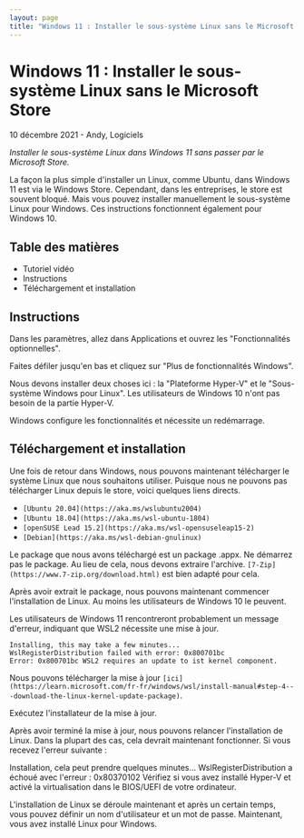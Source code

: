```yaml
---
layout: page
title: "Windows 11 : Installer le sous-système Linux sans le Microsoft Store"
---
```


# Windows 11 : Installer le sous-système Linux sans le Microsoft Store
10 décembre 2021 - Andy, Logiciels

*Installer le sous-système Linux dans Windows 11 sans passer par le Microsoft Store.*

La façon la plus simple d'installer un Linux, comme Ubuntu, dans Windows 11 est via le Windows Store. Cependant, dans les entreprises, le store est souvent bloqué. Mais vous pouvez installer manuellement le sous-système Linux pour Windows. Ces instructions fonctionnent également pour Windows 10.

## Table des matières
- Tutoriel vidéo
- Instructions
- Téléchargement et installation

## Instructions
Dans les paramètres, allez dans Applications et ouvrez les "Fonctionnalités optionnelles".

Faites défiler jusqu'en bas et cliquez sur "Plus de fonctionnalités Windows".

Nous devons installer deux choses ici : la "Plateforme Hyper-V" et le "Sous-système Windows pour Linux". Les utilisateurs de Windows 10 n'ont pas besoin de la partie Hyper-V.

Windows configure les fonctionnalités et nécessite un redémarrage.

## Téléchargement et installation
Une fois de retour dans Windows, nous pouvons maintenant télécharger le système Linux que nous souhaitons utiliser. Puisque nous ne pouvons pas télécharger Linux depuis le store, voici quelques liens directs.

- `[Ubuntu 20.04](https://aka.ms/wslubuntu2004)`
- `[Ubuntu 18.04](https://aka.ms/wsl-ubuntu-1804)`
- `[openSUSE Lead 15.2](https://aka.ms/wsl-opensuseleap15-2)`
- `[Debian](https://aka.ms/wsl-debian-gnulinux)`

Le package que nous avons téléchargé est un package .appx. Ne démarrez pas le package. Au lieu de cela, nous devons extraire l'archive. `[7-Zip](https://www.7-zip.org/download.html)` est bien adapté pour cela.

Après avoir extrait le package, nous pouvons maintenant commencer l'installation de Linux. Au moins les utilisateurs de Windows 10 le peuvent.

Les utilisateurs de Windows 11 rencontreront probablement un message d'erreur, indiquant que WSL2 nécessite une mise à jour.

```
Installing, this may take a few minutes...
WslRegisterDistribution failed with error: 0x800701bc
Error: 0x800701bc WSL2 requires an update to ist kernel component.
```

Nous pouvons télécharger la mise à jour `[ici](https://learn.microsoft.com/fr-fr/windows/wsl/install-manual#step-4---download-the-linux-kernel-update-package)`.

Exécutez l'installateur de la mise à jour.

Après avoir terminé la mise à jour, nous pouvons relancer l'installation de Linux. Dans la plupart des cas, cela devrait maintenant fonctionner. Si vous recevez l'erreur suivante :

Installation, cela peut prendre quelques minutes…
WslRegisterDistribution a échoué avec l'erreur : 0x80370102
Vérifiez si vous avez installé Hyper-V et activé la virtualisation dans le BIOS/UEFI de votre ordinateur.

L'installation de Linux se déroule maintenant et après un certain temps, vous pouvez définir un nom d'utilisateur et un mot de passe. Maintenant, vous avez installé Linux pour Windows.
